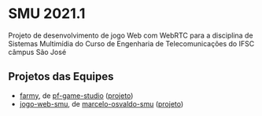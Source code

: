 # SMU 2021.1

Projeto de desenvolvimento de jogo Web com WebRTC para a disciplina de Sistemas Multimídia do Curso de Engenharia de Telecomunicações do IFSC câmpus São José

## Projetos das Equipes

- [farmy](https://github.com/pf-game-studio/farmy), de [pf-game-studio](https://github.com/pf-game-studio)  ([projeto](https://github.com/pf-game-studio/farmy/projects/1?fullscreen=true))
- [jogo-web-smu](https://github.com/marcelo-osvaldo-smu/jogo-web-smu), de [marcelo-osvaldo-smu](https://github.com/marcelo-osvaldo-smu) ([projeto](https://github.com/marcelo-osvaldo-smu/jogo-web-smu/projects/1?fullscreen=true))